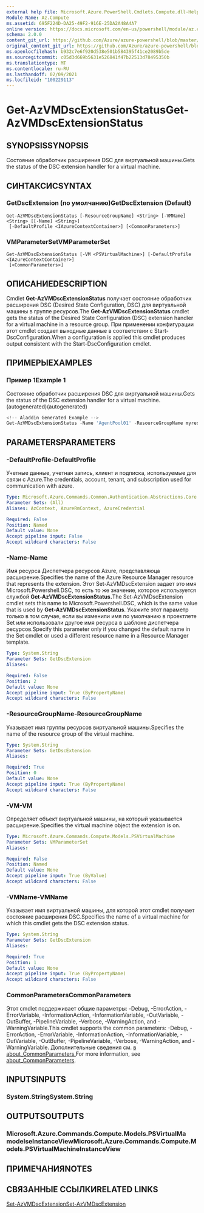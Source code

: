 ```yaml
---
external help file: Microsoft.Azure.PowerShell.Cmdlets.Compute.dll-Help.xml
Module Name: Az.Compute
ms.assetid: 695F224D-DA25-49F2-916E-25DA2A48A4A7
online version: https://docs.microsoft.com/en-us/powershell/module/az.compute/get-azvmdscextensionstatus
schema: 2.0.0
content_git_url: https://github.com/Azure/azure-powershell/blob/master/src/Compute/Compute/help/Get-AzVMDscExtensionStatus.md
original_content_git_url: https://github.com/Azure/azure-powershell/blob/master/src/Compute/Compute/help/Get-AzVMDscExtensionStatus.md
ms.openlocfilehash: b932c7e6f920d538e501b584395f41ce2089b5de
ms.sourcegitcommit: c05d3d669b5631e526841f47b22513d78495350b
ms.translationtype: MT
ms.contentlocale: ru-RU
ms.lasthandoff: 02/09/2021
ms.locfileid: "100229113"
---
```

# <span data-ttu-id="93e0a-101">Get-AzVMDscExtensionStatus</span><span class="sxs-lookup"><span data-stu-id="93e0a-101">Get-AzVMDscExtensionStatus</span></span>

## <span data-ttu-id="93e0a-102">SYNOPSIS</span><span class="sxs-lookup"><span data-stu-id="93e0a-102">SYNOPSIS</span></span>
<span data-ttu-id="93e0a-103">Состояние обработчик расширения DSC для виртуальной машины.</span><span class="sxs-lookup"><span data-stu-id="93e0a-103">Gets the status of the DSC extension handler for a virtual machine.</span></span>

## <span data-ttu-id="93e0a-104">СИНТАКСИС</span><span class="sxs-lookup"><span data-stu-id="93e0a-104">SYNTAX</span></span>

### <span data-ttu-id="93e0a-105">GetDscExtension (по умолчанию)</span><span class="sxs-lookup"><span data-stu-id="93e0a-105">GetDscExtension (Default)</span></span>
```
Get-AzVMDscExtensionStatus [-ResourceGroupName] <String> [-VMName] <String> [[-Name] <String>]
 [-DefaultProfile <IAzureContextContainer>] [<CommonParameters>]
```

### <span data-ttu-id="93e0a-106">VMParameterSet</span><span class="sxs-lookup"><span data-stu-id="93e0a-106">VMParameterSet</span></span>
```
Get-AzVMDscExtensionStatus [-VM <PSVirtualMachine>] [-DefaultProfile <IAzureContextContainer>]
 [<CommonParameters>]
```

## <span data-ttu-id="93e0a-107">ОПИСАНИЕ</span><span class="sxs-lookup"><span data-stu-id="93e0a-107">DESCRIPTION</span></span>
<span data-ttu-id="93e0a-108">Cmdlet **Get-AzVMDscExtensionStatus** получает состояние обработчик расширения DSC (Desired State Configuration, DSC) для виртуальной машины в группе ресурсов.</span><span class="sxs-lookup"><span data-stu-id="93e0a-108">The **Get-AzVMDscExtensionStatus** cmdlet gets the status of the Desired State Configuration (DSC) extension handler for a virtual machine in a resource group.</span></span>
<span data-ttu-id="93e0a-109">При применении конфигурации этот cmdlet создает выходные данные в соответствии с Start-DscConfiguration.</span><span class="sxs-lookup"><span data-stu-id="93e0a-109">When a configuration is applied this cmdlet produces output consistent with the Start-DscConfiguration cmdlet.</span></span>

## <span data-ttu-id="93e0a-110">ПРИМЕРЫ</span><span class="sxs-lookup"><span data-stu-id="93e0a-110">EXAMPLES</span></span>

### <span data-ttu-id="93e0a-111">Пример 1</span><span class="sxs-lookup"><span data-stu-id="93e0a-111">Example 1</span></span>

<span data-ttu-id="93e0a-112">Состояние обработчик расширения DSC для виртуальной машины.</span><span class="sxs-lookup"><span data-stu-id="93e0a-112">Gets the status of the DSC extension handler for a virtual machine.</span></span> <span data-ttu-id="93e0a-113">(autogenerated)</span><span class="sxs-lookup"><span data-stu-id="93e0a-113">(autogenerated)</span></span>

```powershell
<!-- Aladdin Generated Example --> 
Get-AzVMDscExtensionStatus -Name 'AgentPool01' -ResourceGroupName myresourcegroup -VMName 'VM01'
```

## <span data-ttu-id="93e0a-114">PARAMETERS</span><span class="sxs-lookup"><span data-stu-id="93e0a-114">PARAMETERS</span></span>

### <span data-ttu-id="93e0a-115">-DefaultProfile</span><span class="sxs-lookup"><span data-stu-id="93e0a-115">-DefaultProfile</span></span>
<span data-ttu-id="93e0a-116">Учетные данные, учетная запись, клиент и подписка, используемые для связи с Azure.</span><span class="sxs-lookup"><span data-stu-id="93e0a-116">The credentials, account, tenant, and subscription used for communication with azure.</span></span>

```yaml
Type: Microsoft.Azure.Commands.Common.Authentication.Abstractions.Core.IAzureContextContainer
Parameter Sets: (All)
Aliases: AzContext, AzureRmContext, AzureCredential

Required: False
Position: Named
Default value: None
Accept pipeline input: False
Accept wildcard characters: False
```

### <span data-ttu-id="93e0a-117">-Name</span><span class="sxs-lookup"><span data-stu-id="93e0a-117">-Name</span></span>
<span data-ttu-id="93e0a-118">Имя ресурса Диспетчера ресурсов Azure, представляюца расширение.</span><span class="sxs-lookup"><span data-stu-id="93e0a-118">Specifies the name of the Azure Resource Manager resource that represents the extension.</span></span>
<span data-ttu-id="93e0a-119">Этот Set-AzVMDscExtension задает это имя Microsoft.Powershell.DSC, то есть то же значение, которое используется службой **Get-AzVMDscExtensionStatus.**</span><span class="sxs-lookup"><span data-stu-id="93e0a-119">The Set-AzVMDscExtension cmdlet sets this name to Microsoft.Powershell.DSC, which is the same value that is used by **Get-AzVMDscExtensionStatus**.</span></span>
<span data-ttu-id="93e0a-120">Укажите этот параметр только в том случае, если вы изменили имя по умолчанию в проектлете Set или использовали другое имя ресурса в шаблоне диспетчера ресурсов.</span><span class="sxs-lookup"><span data-stu-id="93e0a-120">Specify this parameter only if you changed the default name in the Set cmdlet or used a different resource name in a Resource Manager template.</span></span>

```yaml
Type: System.String
Parameter Sets: GetDscExtension
Aliases:

Required: False
Position: 2
Default value: None
Accept pipeline input: True (ByPropertyName)
Accept wildcard characters: False
```

### <span data-ttu-id="93e0a-121">-ResourceGroupName</span><span class="sxs-lookup"><span data-stu-id="93e0a-121">-ResourceGroupName</span></span>
<span data-ttu-id="93e0a-122">Указывает имя группы ресурсов виртуальной машины.</span><span class="sxs-lookup"><span data-stu-id="93e0a-122">Specifies the name of the resource group of the virtual machine.</span></span>

```yaml
Type: System.String
Parameter Sets: GetDscExtension
Aliases:

Required: True
Position: 0
Default value: None
Accept pipeline input: True (ByPropertyName)
Accept wildcard characters: False
```

### <span data-ttu-id="93e0a-123">-VM</span><span class="sxs-lookup"><span data-stu-id="93e0a-123">-VM</span></span>
<span data-ttu-id="93e0a-124">Определяет объект виртуальной машины, на который указывается расширение.</span><span class="sxs-lookup"><span data-stu-id="93e0a-124">Specifies the virtual machine object the extension is on.</span></span>

```yaml
Type: Microsoft.Azure.Commands.Compute.Models.PSVirtualMachine
Parameter Sets: VMParameterSet
Aliases:

Required: False
Position: Named
Default value: None
Accept pipeline input: True (ByValue)
Accept wildcard characters: False
```

### <span data-ttu-id="93e0a-125">-VMName</span><span class="sxs-lookup"><span data-stu-id="93e0a-125">-VMName</span></span>
<span data-ttu-id="93e0a-126">Указывает имя виртуальной машины, для которой этот cmdlet получает состояние расширения DSC.</span><span class="sxs-lookup"><span data-stu-id="93e0a-126">Specifies the name of a virtual machine for which this cmdlet gets the DSC extension status.</span></span>

```yaml
Type: System.String
Parameter Sets: GetDscExtension
Aliases:

Required: True
Position: 1
Default value: None
Accept pipeline input: True (ByPropertyName)
Accept wildcard characters: False
```

### <span data-ttu-id="93e0a-127">CommonParameters</span><span class="sxs-lookup"><span data-stu-id="93e0a-127">CommonParameters</span></span>
<span data-ttu-id="93e0a-128">Этот cmdlet поддерживает общие параметры: -Debug, -ErrorAction, -ErrorVariable, -InformationAction, -InformationVariable, -OutVariable, -OutBuffer, -PipelineVariable, -Verbose, -WarningAction, and -WarningVariable.</span><span class="sxs-lookup"><span data-stu-id="93e0a-128">This cmdlet supports the common parameters: -Debug, -ErrorAction, -ErrorVariable, -InformationAction, -InformationVariable, -OutVariable, -OutBuffer, -PipelineVariable, -Verbose, -WarningAction, and -WarningVariable.</span></span> <span data-ttu-id="93e0a-129">Дополнительные сведения см. [в about_CommonParameters.](http://go.microsoft.com/fwlink/?LinkID=113216)</span><span class="sxs-lookup"><span data-stu-id="93e0a-129">For more information, see [about_CommonParameters](http://go.microsoft.com/fwlink/?LinkID=113216).</span></span>

## <span data-ttu-id="93e0a-130">INPUTS</span><span class="sxs-lookup"><span data-stu-id="93e0a-130">INPUTS</span></span>

### <span data-ttu-id="93e0a-131">System.String</span><span class="sxs-lookup"><span data-stu-id="93e0a-131">System.String</span></span>

## <span data-ttu-id="93e0a-132">OUTPUTS</span><span class="sxs-lookup"><span data-stu-id="93e0a-132">OUTPUTS</span></span>

### <span data-ttu-id="93e0a-133">Microsoft.Azure.Commands.Compute.Models.PSVirtualMa modelseInstanceView</span><span class="sxs-lookup"><span data-stu-id="93e0a-133">Microsoft.Azure.Commands.Compute.Models.PSVirtualMachineInstanceView</span></span>

## <span data-ttu-id="93e0a-134">ПРИМЕЧАНИЯ</span><span class="sxs-lookup"><span data-stu-id="93e0a-134">NOTES</span></span>

## <span data-ttu-id="93e0a-135">СВЯЗАННЫЕ ССЫЛКИ</span><span class="sxs-lookup"><span data-stu-id="93e0a-135">RELATED LINKS</span></span>

[<span data-ttu-id="93e0a-136">Set-AzVMDscExtension</span><span class="sxs-lookup"><span data-stu-id="93e0a-136">Set-AzVMDscExtension</span></span>](./Set-AzVMDscExtension.md)


